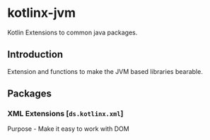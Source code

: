 # kotlinx-jvm

Kotlin Extensions to common java packages.

## Introduction

Extension and functions to make the JVM based libraries bearable.

## Packages

### XML Extensions \[`ds.kotlinx.xml`\]

Purpose - Make it easy to work with DOM

